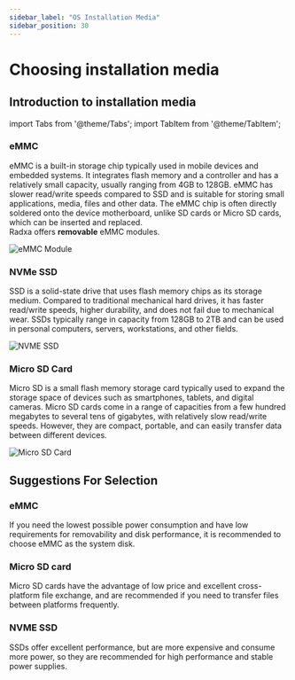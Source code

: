 ```yaml
---
sidebar_label: "OS Installation Media"
sidebar_position: 30
---
```


# Choosing installation media

## Introduction to installation media

import Tabs from '@theme/Tabs';
import TabItem from '@theme/TabItem';

<Tabs>
  <TabItem value="eMMC" label="eMMC">

### eMMC

eMMC is a built-in storage chip typically used in mobile devices and embedded systems. It integrates flash memory and a controller and has a relatively small capacity, usually ranging from 4GB to 128GB. eMMC has slower read/write speeds compared to SSD and is suitable for storing small applications, media, files and other data. The eMMC chip is often directly soldered onto the device motherboard, unlike SD cards or Micro SD cards, which can be inserted and replaced.  
Radxa offers **removable** eMMC modules.

![eMMC Module](/img/accessories/emmc_related_01.webp)

</TabItem>

  <TabItem value="NVMe" label="NVMe">

### NVMe SSD

SSD is a solid-state drive that uses flash memory chips as its storage medium. Compared to traditional mechanical hard drives, it has faster read/write speeds, higher durability, and does not fail due to mechanical wear. SSDs typically range in capacity from 128GB to 2TB and can be used in personal computers, servers, workstations, and other fields.

![NVME SSD](/img/accessories/nvme-ssd-01.webp)

  </TabItem>

  <TabItem value="Micro SD" label="Micro SD" default>

### Micro SD Card

Micro SD is a small flash memory storage card typically used to expand the storage space of devices such as smartphones, tablets, and digital cameras. Micro SD cards come in a range of capacities from a few hundred megabytes to several tens of gigabytes, with relatively slow read/write speeds. However, they are compact, portable, and can easily transfer data between different devices.

![Micro SD Card](/img/accessories/micro-sd-01.webp)

</TabItem>
</Tabs>

## Suggestions For Selection

### eMMC

If you need the lowest possible power consumption and have low requirements for removability and disk performance, it is recommended to choose eMMC as the system disk.

### Micro SD card

Micro SD cards have the advantage of low price and excellent cross-platform file exchange, and are recommended if you need to transfer files between platforms frequently.

### NVME SSD

SSDs offer excellent performance, but are more expensive and consume more power, so they are recommended for high performance and stable power supplies.
